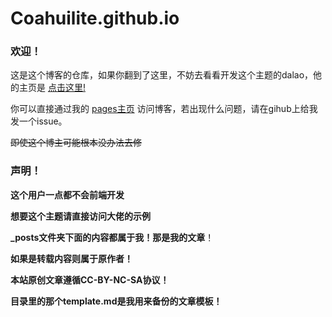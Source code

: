 # Coahuilite.github.io

### 欢迎！

这是这个博客的仓库，如果你翻到了这里，不妨去看看开发这个主题的dalao，他的主页是 [点击这里!](https://fromendworld.github.io/LOFFER)

你可以直接通过我的 [pages主页](https://coahuilite.github.io/) 访问博客，若出现什么问题，请在gihub上给我发一个issue。

~~即使这个博主可能根本没办法去修~~

### 声明！

**这个用户一点都不会前端开发**

**想要这个主题请直接访问大佬的示例**

**_posts文件夹下面的内容都属于我！那是我的文章**！

**如果是转载内容则属于原作者！**

**本站原创文章遵循CC-BY-NC-SA协议！**

**目录里的那个template.md是我用来备份的文章模板！**

